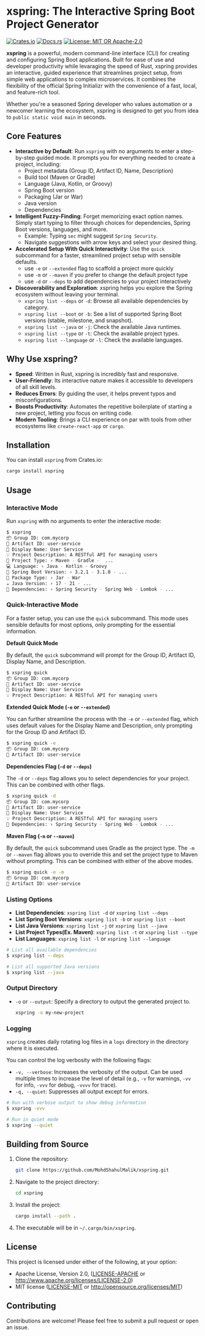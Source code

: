 # xspring: The Interactive Spring Boot Project Generator

[![Crates.io](https://img.shields.io/crates/v/xspring.svg)](https://crates.io/crates/xspring)
[![Docs.rs](https://docs.rs/xspring/badge.svg)](https://docs.rs/xspring)
[![License: MIT OR Apache-2.0](https://img.shields.io/crates/l/xspring.svg)](https://opensource.org/licenses/MIT)

**xspring** is a powerful, modern command-line interface (CLI) for creating and configuring Spring Boot applications. Built for ease of use and developer productivity while levaraging the speed of Rust, xspring provides an interactive, guided experience that streamlines project setup, from simple web applications to complex microservices. It combines the flexibility of the official Spring Initializr with the convenience of a fast, local, and feature-rich tool.

Whether you're a seasoned Spring developer who values automation or a newcomer learning the ecosystem, xspring is designed to get you from idea to `public static void main` in seconds.

## Core Features

- **Interactive by Default**: Run `xspring` with no arguments to enter a step-by-step guided mode. It prompts you for everything needed to create a project, including:
    - Project metadata (Group ID, Artifact ID, Name, Description)
    - Build tool (Maven or Gradle)
    - Language (Java, Kotlin, or Groovy)
    - Spring Boot version
    - Packaging (Jar or War)
    - Java version
    - Dependencies
- **Intelligent Fuzzy-Finding**: Forget memorizing exact option names. Simply start typing to filter through choices for dependencies, Spring Boot versions, languages, and more.
    - Example: Typing `sec` might suggest `Spring Security`.
    - Navigate suggestions with arrow keys and select your desired thing.
- **Accelerated Setup With Quick Interactivity**: Use the `quick` subcommand for a faster, streamlined project setup with sensible defaults.
    - use `-e` or `--extended` flag to scaffold a project more quickly
    - use `-m` or `--maven` if you prefer to change the default project type
    - use `-d` or `--deps` to add dependencies to your project interactively
- **Discoverability and Exploration**: xspring helps you explore the Spring ecosystem without leaving your terminal.
    - `xspring list --deps` or `-d`: Browse all available dependencies by category.
    - `xspring list --boot` or `-b`: See a list of supported Spring Boot versions (stable, milestone, and snapshot).
    - `xspring list --java` or `-j`: Check the available Java runtimes.
    - `xspring list --type` or `-t`: Check the available project types.
    - `xspring list --language` or `-l`: Check the available languages.

## Why Use xspring?

- **Speed**: Written in Rust, xspring is incredibly fast and responsive.
- **User-Friendly**: Its interactive nature makes it accessible to developers of all skill levels.
- **Reduces Errors**: By guiding the user, it helps prevent typos and misconfigurations.
- **Boosts Productivity**: Automates the repetitive boilerplate of starting a new project, letting you focus on writing code.
- **Modern Tooling**: Brings a CLI experience on par with tools from other ecosystems like `create-react-app` or `cargo`.

## Installation

You can install `xspring` from Crates.io:

```bash
cargo install xspring
```

## Usage

### Interactive Mode

Run `xspring` with no arguments to enter the interactive mode:

```bash
$ xspring
📦 Group ID: com.mycorp
🎫 Artifact ID: user-service
📝 Display Name: User Service
💡 Project Description: A RESTful API for managing users
🧰 Project Type: › Maven - Gradle -  ...
💻 Language: › Java - Kotlin - Groovy
🚀 Spring Boot Version: › 3.2.1 - 3.1.8 - ...
🎁 Package Type: › Jar - War
☕ Java Version: › 17 - 21 - ...
🧩 Dependencies: › Spring Security - Spring Web - Lombok - ...
```

### Quick-Interactive Mode

For a faster setup, you can use the `quick` subcommand. This mode uses sensible defaults for most options, only prompting for the essential information.

**Default Quick Mode**

By default, the `quick` subcommand will prompt for the Group ID, Artifact ID, Display Name, and Description.

```bash
$ xspring quick
📦 Group ID: com.mycorp
🎫 Artifact ID: user-service
📝 Display Name: User Service
💡 Project Description: A RESTful API for managing users
```

**Extended Quick Mode (`-e` or `--extended`)**

You can further streamline the process with the `-e` or `--extended` flag, which uses default values for the Display Name and Description, only prompting for the Group ID and Artifact ID.

```bash
$ xspring quick -e
📦 Group ID: com.mycorp
🎫 Artifact ID: user-service
```

**Dependencies Flag (`-d` or `--deps`)**

The `-d` or `--deps` flag allows you to select dependencies for your project. This can be combined with other flags.

```bash
$ xspring quick -d
📦 Group ID: com.mycorp
🎫 Artifact ID: user-service
📝 Display Name: User Service
💡 Project Description: A RESTful API for managing users
🧩 Dependencies: › Spring Security - Spring Web - Lombok - ...
```

**Maven Flag (`-m` or `--maven`)**

By default, the `quick` subcommand uses Gradle as the project type. The `-m` or `--maven` flag allows you to override this and set the project type to Maven without prompting. This can be combined with either of the above modes.

```bash
$ xspring quick -e -m
📦 Group ID: com.mycorp
🎫 Artifact ID: user-service
```

### Listing Options

- **List Dependencies**: `xspring list -d` or `xspring list --deps`
- **List Spring Boot Versions**: `xspring list -b` or `xspring list --boot`
- **List Java Versions**: `xspring list -j` or `xspring list --java`
- **List Project Types(Ex. Maven)**: `xspring list -t` or `xspring list --type`
- **List Languages**: `xspring list -l` or `xspring list --language`

```bash
# List all available dependencies
$ xspring list --deps

# List all supported Java versions
$ xspring list --java
```

### Output Directory

- `-o` or `--output`: Specify a directory to output the generated project to.

  ```bash
  xspring -o my-new-project
  ```

### Logging

`xspring` creates daily rotating log files in a `logs` directory in the directory where it is executed.

You can control the log verbosity with the following flags:

- `-v, --verbose`: Increases the verbosity of the output. Can be used multiple times to increase the level of detail (e.g., `-v` for warnings, `-vv` for info, `-vvv` for debug, `-vvvv` for trace).
- `-q, --quiet`: Suppresses all output except for errors.

```bash
# Run with verbose output to show debug information
$ xspring -vvv

# Run in quiet mode
$ xspring --quiet
```

## Building from Source

1.  Clone the repository:
    ```bash
    git clone https://github.com/MohdShahulMalik/xspring.git
    ```
2.  Navigate to the project directory:
    ```bash
    cd xspring
    ```
3.  Install the project:
    ```bash
    cargo install --path .
    ```
4.  The executable will be in `~/.cargo/bin/xspring`.

## License

This project is licensed under either of the following, at your option:

-   Apache License, Version 2.0, ([LICENSE-APACHE](LICENSE-APACHE) or http://www.apache.org/licenses/LICENSE-2.0)
-   MIT license ([LICENSE-MIT](LICENSE-MIT) or http://opensource.org/licenses/MIT)

## Contributing

Contributions are welcome! Please feel free to submit a pull request or open an issue.
